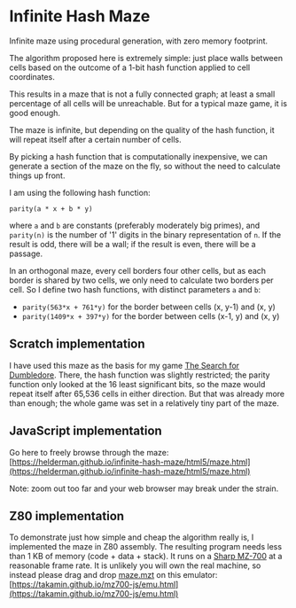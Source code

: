 # Infinite Hash Maze
Infinite maze using procedural generation, with zero memory footprint.

The algorithm proposed here is extremely simple:
just place walls between cells based on the outcome of a 1-bit hash function
applied to cell coordinates.

This results in a maze that is not a fully connected graph;
at least a small percentage of all cells will be unreachable.
But for a typical maze game, it is good enough.

The maze is infinite,
but depending on the quality of the hash function,
it will repeat itself after a certain number of cells.

By picking a hash function that is computationally inexpensive,
we can generate a section of the maze on the fly,
so without the need to calculate things up front.

I am using the following hash function:

```
parity(a * x + b * y)
```

where `a` and `b` are constants (preferably moderately big primes), and
`parity(n)` is the number of '1' digits in the binary representation of `n`.
If the result is odd, there will be a wall;
if the result is even, there will be a passage.

In an orthogonal maze, every cell borders four other cells,
but as each border is shared by two cells,
we only need to calculate two borders per cell.
So I define two hash functions, with distinct parameters `a` and `b`:

- `parity(563*x + 761*y)` for the border between cells (x, y-1) and (x, y)
- `parity(1409*x + 397*y)` for the border between cells (x-1, y) and (x, y)

## Scratch implementation

I have used this maze as the basis for my game
[The Search for Dumbledore](https://scratch.mit.edu/projects/224252447/).
There, the hash function was slightly restricted;
the parity function only looked at the 16 least significant bits,
so the maze would repeat itself after 65,536 cells in either direction.
But that was already more than enough;
the whole game was set in a relatively tiny part of the maze.

## JavaScript implementation

Go here to freely browse through the maze:   
[https://helderman.github.io/infinite-hash-maze/html5/maze.html](https://helderman.github.io/infinite-hash-maze/html5/maze.html)

Note: zoom out too far and your web browser may break under the strain.

## Z80 implementation

To demonstrate just how simple and cheap the algorithm really is,
I implemented the maze in Z80 assembly.
The resulting program needs less than 1 KB of memory (code + data + stack).
It runs on a [Sharp MZ-700](https://commons.wikimedia.org/wiki/File:Sharp_MZ-700.jpg)
at a reasonable frame rate.
It is unlikely you will own the real machine,
so instead please drag and drop
[maze.mzt](https://helderman.github.io/infinite-hash-maze/z80/maze.mzt)
on this emulator:   
[https://takamin.github.io/mz700-js/emu.html](https://takamin.github.io/mz700-js/emu.html)
